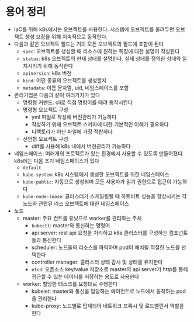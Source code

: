 # 용어 정리

- IaC를 위해 k8s에서는 오브젝트를 사용한다. 시스템에 오브젝트를 올려두면 오브젝트 생성 보장을 위해 지속적으로 동작한다.
- 다음과 같은 오브젝트 필드는 거의 모든 오브젝트의 필드에 포함이 된다
  - `spec`: 오브젝트를 생성할 때 리소스에 원하는 특징에 대한 설명이 작성된다
  - `status`: k8s 오브젝트의 현재 상태를 설명한다. 실제 상태를 정의한 상태와 일치시키기 위해 동작한다
  - `apiVersion`: k8s 버전
  - `kind`: 어떤 종류의 오브젝트를 생성할지
  - `metadata`: 이름 문자열, uid, 네임스페이스를 포함
- 관리기법은 다음과 같이 여러가지가 있다
  - 명령형 커맨드: cli로 직접 명령어를 때려 동작시킨다
  - 명령형 오브젝트 구성
    - yml 파일로 작성해 버전관리가 가능하다
    - 작성하기 위해 오브젝트 스키마에 대한 기본적인 이해가 필요하다
    - 디렉토리가 아닌 파일에 가장 적합하다
  - 선언형 오브젝트 구성
    - diff를 사용해 k8s 내에서 버전관리가 가능하다
- 네임스페이스: 여러개의 프로젝트가 있는 환경에서 사용할 수 있도록 만들어졌다. k8s에는 다음 초기 네임스페이스가 있다
  - `default`
  - `kube-system`: k8s 시스템에서 생성한 오브젝트를 위한 네임스페이스
  - `kube-public`: 자동으로 생성되며 모든 사용자가 읽기 권한으로 접근이 가능하다
  - `kube-node-lease`: 클러스터가 스케일링될 때 하트비트 성능을 향상시키는 각 노드와 관련된 리스 오브젝트에 대한 네임스페이스
- 노드
  - master: 주요 컨트롤 유닛으로 worker를 관리하는 주체
    - `kubectl`: master와 통신하는 명령어
    - api server: rest api 요청을 처리하고 k8s 클러스터를 구성하는 컴포넌트들과 통신한다
    - scheduler: 노드들의 리소스를 파악하며 pod이 배치될 적절한 노드를 선택한다
    - controller manager: 클러스터 상태 감시 및 상태를 유지한다
    - `etcd`: 오픈소스 key/value 저장소로 master의 api server가 http를 통해 접근할 수 있는 데이터를 저장하는 용도로 사용한다
  - worker: 할당한 태스크를 요청대로 수행한다
    - kubelet: master와 통신을 담당하는 에이전트로 노드에서 동작하는 pod을 관리한다
    - kube-proxy: 노드별로 탑재되어 네트워크 프록시 및 로드밸런서 역할을 한다
